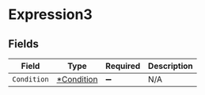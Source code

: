 # Expression3


## Fields

| Field                                          | Type                                           | Required                                       | Description                                    |
| ---------------------------------------------- | ---------------------------------------------- | ---------------------------------------------- | ---------------------------------------------- |
| `Condition`                                    | [*Condition](../../models/shared/condition.md) | :heavy_minus_sign:                             | N/A                                            |